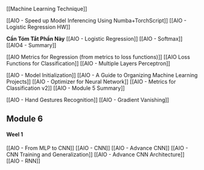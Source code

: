[[Machine Learning Technique]]

[[AIO - Speed up Model Inferencing Using Numba+TorchScript]]
[[AIO - Logistic Regression HW]]

**Cần Tóm Tắt Phần Này**
[[AIO - Logistic Regression]]
[[AIO - Softmax]]
[[AIO4 - Summary]]

[[AIO Metrics for Regression (from metrics to loss functions)]]
[[AIO Loss Functions for Classification]]
[[AIO - Multiple Layers Perceptron]]

[[AIO - Model Initialization]] 
[[AIO - A Guide to Organizing Machine Learning Projects]]
[[AIO - Optimizer for Neural Network]]
[[AIO - Metrics for Classification v2]]
[[AIO - Module 5 Summary]]

[[AIO - Hand Gestures Recognition]]
[[AIO - Gradient Vanishing]]

## Module 6 
#### Weel 1
[[AIO - From MLP to CNN]]
[[AIO - CNN]]
[[AIO - Advance CNN]]
[[AIO - CNN Training and Generalization]]
[[AIO - Advance CNN Architecture]]
[[AIO - RNN]]